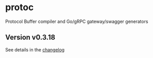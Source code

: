# protoc
Protocol Buffer compiler and Go/gRPC gateway/swagger generators

## Version v0.3.18

See details in the [changelog](docs/CHANGELOG.md)
